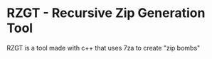 # RZGT - Recursive Zip Generation Tool

RZGT is a tool made with c++ that uses 7za to create "zip bombs"
